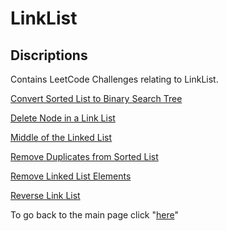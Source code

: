 # LinkList
## Discriptions 
Contains LeetCode Challenges relating to LinkList.

[Convert Sorted List to Binary Search Tree](./convertSortLLtoBST/README.md)

[Delete Node in a Link List](./deletenodeLL/README.md)

[Middle of the Linked List](./middleLL/README.md)

[Remove Duplicates from Sorted List](./removeDuplicates/README.md)

[Remove Linked List Elements](./removeLLelements/README.md)

[Reverse Link List](./reverseLL/README.md)


To go back to the main page click "[here](../index.md)"
